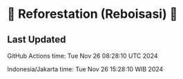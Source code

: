 
# 🌳 Reforestation (Reboisasi) 🌲

## Last Updated

GitHub Actions time: Tue Nov 26 08:28:10 UTC 2024

Indonesia/Jakarta time: Tue Nov 26 15:28:10 WIB 2024
